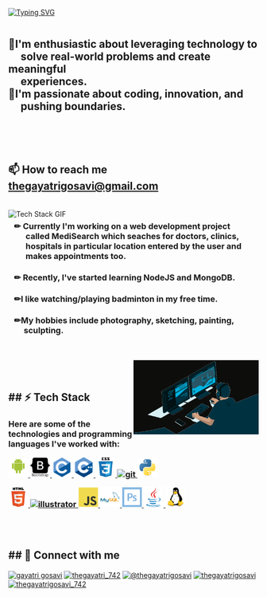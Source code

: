 
[![Typing SVG](https://readme-typing-svg.demolab.com?font=Mona+Sans&weight=200&size=26&pause=1000&color=2B8A3E&background=EBFBEE00&vCenter=true&width=437&lines=Welcome+to+my+GitHub+profile+!+;%40theGayatriGosavi;%F0%9F%91%8B+Hello%2C+This+is+Gayatri++%E2%98%BA)](https://git.io/typing-svg)
<p>
  <div style="display: flex; justify-content: center;">
  <img src="https://camo.githubusercontent.com/77971436de10fd1707510a120094781a8a4fe68e79d4159d0bb1168161923470/68747470733a2f2f6d69726f2e6d656469756d2e636f6d2f6d61782f313230302f302a4b32574c4d5445784c79696461374f522e676966" align="right" width="40%" height="50%" alt="Hello GIF" style="margin-top: -200px;">
</div>
  <h2 allign="left" width="50%' height="100%" font="Mona Sans"> 🧩I'm enthusiastic about leveraging technology to <br>&nbsp;&nbsp;&nbsp;&nbsp;       solve real-world problems and create meaningful <br> &nbsp;&nbsp;&nbsp;&nbsp;        experiences.<br>🧩I'm passionate about coding, innovation, and <br> &nbsp;&nbsp;&nbsp;&nbsp;        pushing boundaries.
<br> 
<br>
<br>
<br>
<br> 📫 How to reach me <a href="thegayatrigosavi@gmail.com"> thegayatrigosavi@gmail.com </a> </h3>
</h2>
<p>

<p>
<br>
<img src="https://media.giphy.com/media/xT9IgzoKnwFNmISR8I/giphy.gif" align="left" alt="Tech Stack GIF">
<h3 align="left" width="50%' height="100%" font="Mona Sans">&nbsp;&nbsp;   ✏ Currently I'm working on a web development project <br>&nbsp;&nbsp;&nbsp;&nbsp;&nbsp;&nbsp;&nbsp;&nbsp;               called MediSearch which seaches for doctors, clinics,  <br> &nbsp;&nbsp;&nbsp;&nbsp;&nbsp;&nbsp;&nbsp;&nbsp;               hospitals in particular location entered by the user and  <br> &nbsp;&nbsp;&nbsp;&nbsp;&nbsp;&nbsp;&nbsp;&nbsp;               makes appointments too.</h3>
  <h3 align="left" width="50%' height="100%" font="Mona Sans">&nbsp;&nbsp;   ✏ Recently, I've started learning NodeJS and MongoDB.</h3>
<h3 align="left" width="50%' height="100%" font="Mona Sans">&nbsp;&nbsp;   ✏I like watching/playing badminton in my free time.</h3>
<h3 align="left" width="50%' height="100%" font="Mona Sans">&nbsp;&nbsp;   ✏My hobbies include photography, sketching, painting, <br>&nbsp;&nbsp;&nbsp;&nbsp;&nbsp;&nbsp;&nbsp;              sculpting.</h3>
</p>
<br>
<br>
<img src="https://raw.githubusercontent.com/Potential17/Potential17/master/user%20(2).gif" alt="Projects GIF" width="50%" height="70%" align="right">
</p>
 
<br>
<h2>## ⚡ Tech Stack </h2>
<h3>
Here are some of the technologies and programming languages I've worked with:
<p align="left"> <a href="https://developer.android.com" target="_blank" rel="noreferrer"> <img src="https://raw.githubusercontent.com/devicons/devicon/master/icons/android/android-original-wordmark.svg" alt="android" width="40" height="40"/> </a> <a href="https://getbootstrap.com" target="_blank" rel="noreferrer"> <img src="https://raw.githubusercontent.com/devicons/devicon/master/icons/bootstrap/bootstrap-plain-wordmark.svg" alt="bootstrap" width="40" height="40"/> </a> <a href="https://www.cprogramming.com/" target="_blank" rel="noreferrer"> <img src="https://raw.githubusercontent.com/devicons/devicon/master/icons/c/c-original.svg" alt="c" width="40" height="40"/> </a> <a href="https://www.w3schools.com/cpp/" target="_blank" rel="noreferrer"> <img src="https://raw.githubusercontent.com/devicons/devicon/master/icons/cplusplus/cplusplus-original.svg" alt="cplusplus" width="40" height="40"/> </a> <a href="https://www.w3schools.com/css/" target="_blank" rel="noreferrer"> <img src="https://raw.githubusercontent.com/devicons/devicon/master/icons/css3/css3-original-wordmark.svg" alt="css3" width="40" height="40"/> </a> <a href="https://git-scm.com/" target="_blank" rel="noreferrer"> <img src="https://www.vectorlogo.zone/logos/git-scm/git-scm-icon.svg" alt="git" width="40" height="40"/> </a><a href="https://www.python.org" target="_blank" rel="noreferrer"> <img src="https://raw.githubusercontent.com/devicons/devicon/master/icons/python/python-original.svg" alt="python" width="40" height="40"/> </a>

<a href="https://www.w3.org/html/" target="_blank" rel="noreferrer"> <img src="https://raw.githubusercontent.com/devicons/devicon/master/icons/html5/html5-original-wordmark.svg" alt="html5" width="40" height="40"/> </a> <a href="https://www.adobe.com/in/products/illustrator.html" target="_blank" rel="noreferrer"> <img src="https://www.vectorlogo.zone/logos/adobe_illustrator/adobe_illustrator-icon.svg" alt="illustrator" width="40" height="40"/> </a> <a href="https://developer.mozilla.org/en-US/docs/Web/JavaScript" target="_blank" rel="noreferrer"> <img src="https://raw.githubusercontent.com/devicons/devicon/master/icons/javascript/javascript-original.svg" alt="javascript" width="40" height="40"/> </a> <a href="https://www.mysql.com/" target="_blank" rel="noreferrer"> <img src="https://raw.githubusercontent.com/devicons/devicon/master/icons/mysql/mysql-original-wordmark.svg" alt="mysql" width="40" height="40"/> </a> <a href="https://www.photoshop.com/en" target="_blank" rel="noreferrer"> <img src="https://raw.githubusercontent.com/devicons/devicon/master/icons/photoshop/photoshop-line.svg" alt="photoshop" width="40" height="40"/> </a> <a href="https://www.java.com" target="_blank" rel="noreferrer"> <img src="https://raw.githubusercontent.com/devicons/devicon/master/icons/java/java-original.svg" alt="java" width="40" height="40"/> </a> <a href="https://www.linux.org/" target="_blank" rel="noreferrer"> <img src="https://raw.githubusercontent.com/devicons/devicon/master/icons/linux/linux-original.svg" alt="linux" width="40" height="40"/> </a> 
</h3>
<br>
<br>
</p>
<h2>## 🤝 Connect with me</h2>
<p align="left">
<a href="https://linkedin.com/in/gayatri gosavi" target="blank"><img align="center" src="https://raw.githubusercontent.com/rahuldkjain/github-profile-readme-generator/master/src/images/icons/Social/linked-in-alt.svg" alt="gayatri gosavi" height="30" width="40" /></a>
<a href="https://www.codechef.com/users/thegayatri_742" target="blank"><img align="center" src="https://cdn.jsdelivr.net/npm/simple-icons@3.1.0/icons/codechef.svg" alt="thegayatri_742" height="30" width="40" /></a>
<a href="https://www.hackerrank.com/@thegayatrigosavi" target="blank"><img align="center" src="https://raw.githubusercontent.com/rahuldkjain/github-profile-readme-generator/master/src/images/icons/Social/hackerrank.svg" alt="@thegayatrigosavi" height="30" width="40" /></a>
<a href="https://fb.com/thegayatrigosavi" target="blank"><img align="center" src="https://raw.githubusercontent.com/rahuldkjain/github-profile-readme-generator/master/src/images/icons/Social/facebook.svg" alt="thegayatrigosavi" height="30" width="40" /></a>
<a href="https://instagram.com/thegayatrigosavi_742" target="blank"><img align="center" src="https://raw.githubusercontent.com/rahuldkjain/github-profile-readme-generator/master/src/images/icons/Social/instagram.svg" alt="thegayatrigosavi_742" height="30" width="40" /></a>
</p>
